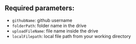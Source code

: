 ## Required parameters:
- `githubName`: github username
- `folderPath`: folder name in the drive 
- `uploadFileName`: file name inside the drive
- `localFilepath`: local file path from your working directory